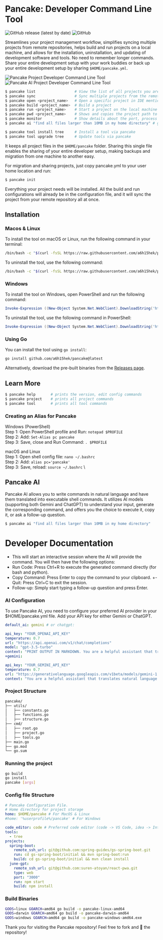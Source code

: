 # Pancake: Developer Command Line Tool

![GitHub release (latest by date)](https://img.shields.io/github/v/release/a6h15hek/pancake)
![GitHub](https://img.shields.io/github/license/a6h15hek/pancake)

Streamlines your project management workflow, simplifies syncing multiple projects from remote repositories, helps build and run projects on a local machine, and allows for the installation, uninstallation, and updating of development software and tools. No need to remember longer commands. Share your entire development setup with your work buddies or back up your entire development setup by sharing `$HOME/pancake.yml`.

![Pancake Project Developer Command Line Tool](https://github.com/user-attachments/assets/0d0fa2df-f997-4ba8-b65a-b2fb4337bd65)
![Pancake AI Project Developer Command Line Tool](https://github.com/user-attachments/assets/7deb4539-d14b-4c31-8e1f-976512bfe6c9)


```sh
$ pancake list                  # View the list of all projects you are working on
$ pancake sync                  # Sync multiple projects from the remote repository 
$ pancake open <project_name>   # Open a specific project in IDE mentioned in config file
$ pancake build <project_name>  # Build a project
$ pancake run <project_name>    # Start a project on the local machine
$ pancake pwd <project_name>    # Shows and copies the project path to clipboard  
$ pancake monitor               # Show details about the port, process PID, and uptime
$ pancake ai "find all files larger than 10MB in my home directory" # generate command out of natural language

$ pancake tool install tree     # Install a tool via pancake 
$ pancake tool upgrade tree     # Update tools via pancake
```
It keeps all project files in the `$HOME/pancake` folder. Sharing this single file enables the sharing of your entire developer setup, making backups and migration from one machine to another easy.

For migration and sharing projects, just copy pancake.yml to your user home location and run:
```bash
$ pancake init
```
Everything your project needs will be installed. All the build and run configurations will already be in the configuration file, and it will sync the project from your remote repository all at once.

## Installation

### Macos & Linux 
To install the tool on macOS or Linux, run the following command in your terminal:
```bash
/bin/bash -c "$(curl -fsSL https://raw.githubusercontent.com/a6h15hek/pancake/main/macos_linux.sh)" install
```
To uninstall the tool, use the following command:
```bash
/bin/bash -c "$(curl -fsSL https://raw.githubusercontent.com/a6h15hek/pancake/main/macos_linux.sh)" uninstall
```

### Windows
To install the tool on Windows, open PowerShell and run the following command:
```powershell
Invoke-Expression ((New-Object System.Net.WebClient).DownloadString('https://raw.githubusercontent.com/a6h15hek/pancake/main/windows.ps1')) install
```

To uninstall the tool, use the following command in PowerShell:
```powershell
Invoke-Expression ((New-Object System.Net.WebClient).DownloadString('https://raw.githubusercontent.com/a6h15hek/pancake/main/windows.ps1')) uninstall
```

### Using Go
You can install the tool using `go install`:

```bash
go install github.com/a6h15hek/pancake@latest
```
Alternatively, download the pre-built binaries from the [Releases page](https://github.com/a6h15hek/pancake/releases).

## Learn More
```sh
$ pancake help       # prints the version, edit config commands                    
$ pancake project    # prints all project commands
$ pancake tool       # prints all tool commands
```

### Creating an Alias for Pancake
Windows (PowerShell) \
Step 1: Open PowerShell profile and Run: `notepad $PROFILE` \
Step 2: Add: `Set-Alias pc pancake` \
Step 3: Save, close and Run Command: `. $PROFILE` 

macOS and Linux \
Step 1: Open shell config file: `nano ~/.bashrc` \
Step 2: Add: `alias pc='pancake'` \
Step 3: Save, reload: `source ~/.bashrc` \


## Pancake AI

Pancake AI allows you to write commands in natural language and have them translated into executable shell commands. It utilizes AI models (supporting both Gemini and ChatGPT) to understand your input, generate the corresponding command, and offers you the choice to execute it, copy it, or ask a follow-up question.

```bash
$ pancake ai "find all files larger than 10MB in my home directory"
```

# Developer Documentation
- This will start an interactive session where the AI will provide the command. You will then have the following options: 
- Run Code: Press Ctrl+R to execute the generated command directly (for bash and python). 
- Copy Command: Press Enter to copy the command to your clipboard. +- Quit: Press Ctrl+C to exit the session. 
- Follow-up: Simply start typing a follow-up question and press Enter. 

### AI Configuration 
To use Pancake AI, you need to configure your preferred AI provider in your $HOME/pancake.yml file. Add your API key for either Gemini or ChatGPT.

```yml 
default_ai: gemini # or chatgpt:

api_key: "YOUR_OPENAI_API_KEY"
temperature: 0.7
url: "https://api.openai.com/v1/chat/completions"
model: "gpt-3.5-turbo"
context: "PRINT OUTPUT IN MARKDOWN. You are a helpful assistant that translates natural language into executable shell commands..."
+gemini:

api_key: "YOUR_GEMINI_API_KEY"
temperature: 0.7
url: "https://generativelanguage.googleapis.com/v1beta/models/gemini-1.5-flash:generateContent"
context: "You are a helpful assistant that translates natural language into executable shell commands. Only provide the command, with no extra text or explanation."

```

### Project Structure

```bash
pancake/
├── utils/
│   ├── constants.go
│   ├── functions.go
│   ├── structure.go
├── cmd/
│   ├── root.go
│   ├── project.go
│   ├── tools.go
├── main.go
├── go.mod
└── go.sum

```

### Running the project

```bash
go build
go install
pancake [args]
```

### Config file Structure
```yml
# Pancake Configuration File.
# Home directory for project storage
home: $HOME/pancake # For MacOS & Linux
#home: '%userprofile%/pancake' # For Windows

code_editor: code # Preferred code editor (code -> VS Code, idea -> IntelliJ IDE)
tools:
  - tree
projects:
  spring-boot:
    remote_ssh_url: git@github.com:spring-guides/gs-spring-boot.git
    run: cd gs-spring-boot/initial && mvn spring-boot:run
    build: cd gs-spring-boot/initial && mvn clean install
  june-gpt:
    remote_ssh_url: git@github.com:suren-atoyan/react-pwa.git
    type: web
    port: "3000"
    run: npm start
    build: npm install
```

### Build Binaries
```bash
GOOS=linux GOARCH=amd64 go build -o pancake-linux-amd64
GOOS=darwin GOARCH=amd64 go build -o pancake-darwin-amd64
GOOS=windows GOARCH=amd64 go build -o pancake-windows-amd64.exe
```

Thank you for visiting the Pancake repository! Feel free to fork and 🌟 the repository!

